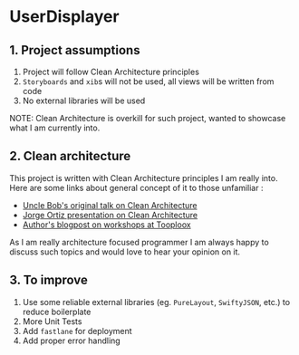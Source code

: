 # UserDisplayer

## 1. Project assumptions
1. Project will follow Clean Architecture principles
2. `Storyboards` and `xib`s will not be used, all views will be written from code
3. No external libraries will be used

NOTE: Clean Architecture is overkill for such project, wanted to showcase what I am currently into.


## 2. Clean architecture
This project is written with Clean Architecture principles I am really into. Here are some links about general concept of it to those unfamiliar :
* [Uncle Bob's original talk on Clean Architecture](https://www.youtube.com/watch?v=Nsjsiz2A9mg)
* [Jorge Ortiz presentation on Clean Architecture](http://www.slideshare.net/jorgedortiz/clean-architecture-workshop)
* [Author's blogpost on workshops at Tooploox](http://blog.tooploox.com/clean-architecture-workshops-ios/)

As I am really architecture focused programmer I am always happy to discuss such topics and would love to hear your opinion on it.

## 3. To improve
1. Use some reliable external libraries (eg. `PureLayout`, `SwiftyJSON`, etc.) to reduce boilerplate
2. More Unit Tests
3. Add `fastlane` for deployment
4. Add proper error handling
